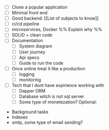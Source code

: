 - [ ] Clone a popular application
- [ ] Minimal front end
- [ ] Good backend: [[List of subjects to know]] 
- [ ] ci/cd pipeline 
- [ ] microservices, Docker  %% Explain why %%
- [ ] SOLID + clean code
- [ ] Documentation
	- [ ] System diagram
	- [ ] User journey
	- [ ] Api specs
	- [ ] Guide to run the code
- [ ] Once online treat it like a production
	- [ ] logging
	- [ ] monitoring
- [ ] Tech that I dont have expirience working with
	- [ ] Dapper ORM
	- [ ] Database witch is not sql server
	- [ ] Some type of monetezation?
Optional:
- Background tasks
- Indexes
- smtp, some type of email sending?